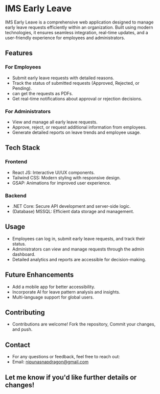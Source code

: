 # IMS Early Leave
IMS Early Leave is a comprehensive web application designed to manage early leave requests efficiently within an organization. Built using modern technologies, it ensures seamless integration, real-time updates, and a user-friendly experience for employees and administrators.

## Features
### For Employees
- Submit early leave requests with detailed reasons.
- Track the status of submitted requests (Approved, Rejected, or Pending).
- can get the requests as PDFs.
- Get real-time notifications about approval or rejection decisions.
  
### For Administrators
- View and manage all early leave requests.
- Approve, reject, or request additional information from employees.
- Generate detailed reports on leave trends and employee usage.
  
## Tech Stack
### Frontend
- React JS: Interactive UI/UX components.
- Tailwind CSS: Modern styling with responsive design.
- GSAP: Animations for improved user experience.
  
### Backend
- .NET Core: Secure API development and server-side logic.
- (Database) MSSQL: Efficient data storage and management.

## Usage
- Employees can log in, submit early leave requests, and track their status.
- Administrators can view and manage requests through the admin dashboard.
- Detailed analytics and reports are accessible for decision-making.

## Future Enhancements
- Add a mobile app for better accessibility.
- Incorporate AI for leave pattern analysis and insights.
- Multi-language support for global users.
  
## Contributing
- Contributions are welcome! Fork the repository, Commit your changes, and push.

## Contact
- For any questions or feedback, feel free to reach out:
- Email: nipunasnapdragon@gmail.com

## Let me know if you'd like further details or changes!
